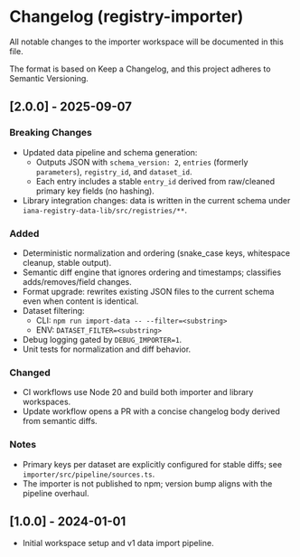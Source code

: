 # Changelog (registry-importer)

All notable changes to the importer workspace will be documented in this file.

The format is based on Keep a Changelog, and this project adheres to Semantic Versioning.

## [2.0.0] - 2025-09-07

### Breaking Changes

- Updated data pipeline and schema generation:
  - Outputs JSON with `schema_version: 2`, `entries` (formerly `parameters`), `registry_id`, and `dataset_id`.
  - Each entry includes a stable `entry_id` derived from raw/cleaned primary key fields (no hashing).
- Library integration changes: data is written in the current schema under `iana-registry-data-lib/src/registries/**`.

### Added

- Deterministic normalization and ordering (snake_case keys, whitespace cleanup, stable output).
- Semantic diff engine that ignores ordering and timestamps; classifies adds/removes/field changes.
- Format upgrade: rewrites existing JSON files to the current schema even when content is identical.
- Dataset filtering:
  - CLI: `npm run import-data -- --filter=<substring>`
  - ENV: `DATASET_FILTER=<substring>`
- Debug logging gated by `DEBUG_IMPORTER=1`.
- Unit tests for normalization and diff behavior.

### Changed

- CI workflows use Node 20 and build both importer and library workspaces.
- Update workflow opens a PR with a concise changelog body derived from semantic diffs.

### Notes

- Primary keys per dataset are explicitly configured for stable diffs; see `importer/src/pipeline/sources.ts`.
- The importer is not published to npm; version bump aligns with the pipeline overhaul.

## [1.0.0] - 2024-01-01

- Initial workspace setup and v1 data import pipeline.
